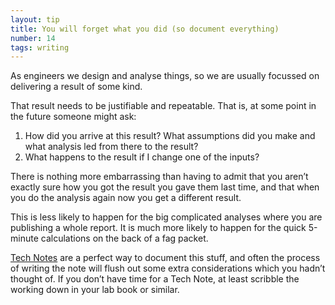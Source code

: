```yaml
---
layout: tip
title: You will forget what you did (so document everything)
number: 14
tags: writing
---
```


As engineers we design and analyse things, so we are usually focussed on delivering a result of some kind.

That result needs to be justifiable and repeatable.  That is, at some point in the future someone might ask:

1. How did you arrive at this result?  What assumptions did you make and what analysis led from there to the result?
2. What happens to the result if I change one of the inputs?

There is nothing more embarrassing than having to admit that you aren’t exactly sure how you got the result you gave them last time, and that when you do the analysis again now you get a different result.

This is less likely to happen for the big complicated analyses where you are publishing a whole report.  It is much more likely to happen for the quick 5-minute calculations on the back of a fag packet.

[Tech Notes](45-write-tech-notes) are a perfect way to document this stuff, and often the process of writing the note will flush out some extra considerations which you hadn’t thought of.  If you don’t have time for a Tech Note, at least scribble the working down in your lab book or similar.
